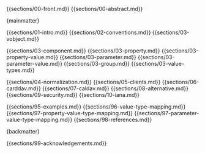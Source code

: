 {{sections/00-front.md}}
{{sections/00-abstract.md}}

{mainmatter}

{{sections/01-intro.md}}
{{sections/02-conventions.md}}
{{sections/03-vobject.md}}

{{sections/03-component.md}}
{{sections/03-property.md}}
{{sections/03-property-value.md}}
{{sections/03-parameter.md}}
{{sections/03-parameter-value.md}}
{{sections/03-group.md}}
{{sections/03-value-types.md}}

{{sections/04-normalization.md}}
{{sections/05-clients.md}}
{{sections/06-carddav.md}}
{{sections/07-caldav.md}}
{{sections/08-alternative.md}}
{{sections/09-security.md}}
{{sections/10-iana.md}}

{{sections/95-examples.md}}
{{sections/96-value-type-mapping.md}}
{{sections/97-property-value-type-mapping.md}}
{{sections/97-parameter-value-type-mapping.md}}
{{sections/98-references.md}}

{backmatter}

{{sections/99-acknowledgements.md}}
